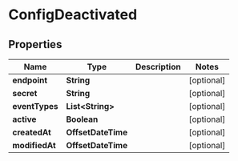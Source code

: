 

# ConfigDeactivated


## Properties

| Name | Type | Description | Notes |
|------------ | ------------- | ------------- | -------------|
|**endpoint** | **String** |  |  [optional] |
|**secret** | **String** |  |  [optional] |
|**eventTypes** | **List&lt;String&gt;** |  |  [optional] |
|**active** | **Boolean** |  |  [optional] |
|**createdAt** | **OffsetDateTime** |  |  [optional] |
|**modifiedAt** | **OffsetDateTime** |  |  [optional] |



